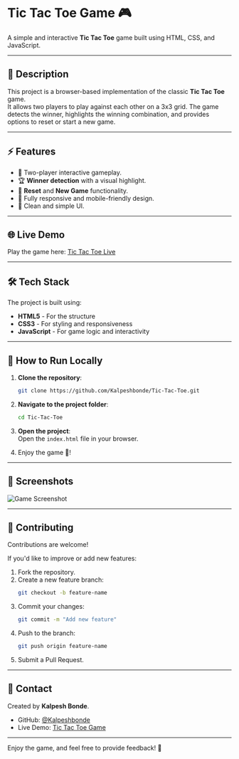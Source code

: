 
# Tic Tac Toe Game 🎮

A simple and interactive **Tic Tac Toe** game built using HTML, CSS, and JavaScript.

---

## 📖 Description

This project is a browser-based implementation of the classic **Tic Tac Toe** game.  
It allows two players to play against each other on a 3x3 grid. The game detects the winner, highlights the winning combination, and provides options to reset or start a new game.

---

## ⚡ Features

- 🎯 Two-player interactive gameplay.
- 🏆 **Winner detection** with a visual highlight.
- 🔄 **Reset** and **New Game** functionality.
- 📱 Fully responsive and mobile-friendly design.
- 🎨 Clean and simple UI.

---

## 🌐 Live Demo

Play the game here: [Tic Tac Toe Live](https://kalpeshbonde.github.io/Tic-Tac-Toe/)

---

## 🛠 Tech Stack

The project is built using:

- **HTML5** - For the structure
- **CSS3** - For styling and responsiveness
- **JavaScript** - For game logic and interactivity

---

## 🚀 How to Run Locally

1. **Clone the repository**:
   ```bash
   git clone https://github.com/Kalpeshbonde/Tic-Tac-Toe.git
   ```

2. **Navigate to the project folder**:
   ```bash
   cd Tic-Tac-Toe
   ```

3. **Open the project**:  
   Open the `index.html` file in your browser.

4. Enjoy the game 🎉!

---

## 📸 Screenshots

![Game Screenshot](path/to/your-screenshot.png)

---

## 🤝 Contributing

Contributions are welcome!  

If you'd like to improve or add new features:

1. Fork the repository.
2. Create a new feature branch:
   ```bash
   git checkout -b feature-name
   ```
3. Commit your changes:
   ```bash
   git commit -m "Add new feature"
   ```
4. Push to the branch:
   ```bash
   git push origin feature-name
   ```
5. Submit a Pull Request.

---

## 📧 Contact

Created by **Kalpesh Bonde**.  
- GitHub: [@Kalpeshbonde](https://github.com/Kalpeshbonde)  
- Live Demo: [Tic Tac Toe Game](https://kalpeshbonde.github.io/Tic-Tac-Toe/)

---

Enjoy the game, and feel free to provide feedback! 🚀
